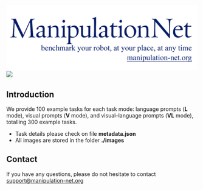 


![](images/mnet_logo_white.png)
![](images/all_images_5x20.png)

## Introduction

We provide 100 example tasks for each task mode: language prompts (**L** mode), visual prompts (**V** mode), and visual–language prompts (**VL** mode), totalling 300 example tasks.

-  Task details please check on file **metadata.json**
- All images are stored in the folder **./images**



## Contact

If you have any questions, please do not hesitate to contact support@manipulation-net.org
